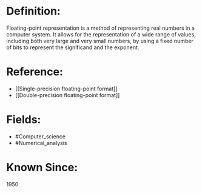 

# Definition:
Floating-point representation is a method of representing real numbers in a computer system. It allows for the representation of a wide range of values, including both very large and very small numbers, by using a fixed number of bits to represent the significand and the exponent.

# Reference:
- [[Single-precision floating-point format]]
- [[Double-precision floating-point format]]

# Fields: 
- #Computer_science
- #Numerical_analysis

# Known Since:
1950

